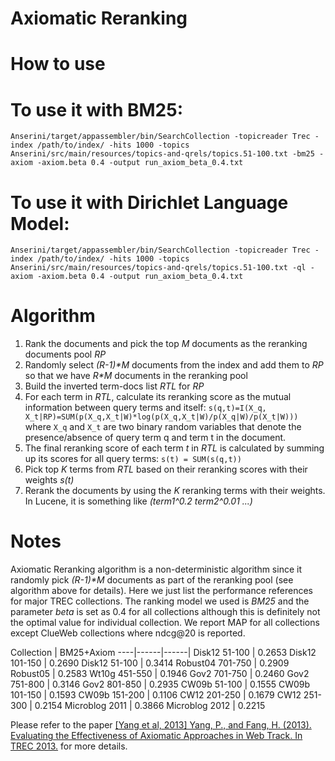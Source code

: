 # Axiomatic Reranking
How to use
==========

To use it with BM25:
==========
```
Anserini/target/appassembler/bin/SearchCollection -topicreader Trec -index /path/to/index/ -hits 1000 -topics Anserini/src/main/resources/topics-and-qrels/topics.51-100.txt -bm25 -axiom -axiom.beta 0.4 -output run_axiom_beta_0.4.txt
```

To use it with Dirichlet Language Model:
==========
```
Anserini/target/appassembler/bin/SearchCollection -topicreader Trec -index /path/to/index/ -hits 1000 -topics Anserini/src/main/resources/topics-and-qrels/topics.51-100.txt -ql -axiom -axiom.beta 0.4 -output run_axiom_beta_0.4.txt
```

Algorithm
==========
1. Rank the documents and pick the top _M_ documents as the reranking documents pool _RP_
2. Randomly select _(R-1)*M_ documents from the index and add them to _RP_ so that we have _R*M_ documents in the reranking pool
3. Build the inverted term-docs list _RTL_ for _RP_
4. For each term in _RTL_, calculate its reranking score as the mutual information between query terms and itself: ```s(q,t)=I(X_q, X_t|RP)=SUM(p(X_q,X_t|W)*log(p(X_q,X_t|W)/p(X_q|W)/p(X_t|W)))``` where `X_q` and `X_t` are two binary random variables that denote the presence/absence of query term q and term t in the document.
5. The final reranking score of each term _t_ in _RTL_ is calculated by summing up its scores for all query terms: ```s(t) = SUM(s(q,t))```
6. Pick top _K_ terms from _RTL_ based on their reranking scores with their weights _s(t)_
7. Rerank the documents by using the _K_ reranking terms with their weights. In Lucene, it is something like _(term1^0.2 term2^0.01 ...)_

Notes
==========
Axiomatic Reranking algorithm is a non-deterministic algorithm since it randomly pick _(R-1)*M_ documents as part of the reranking pool (see algorithm above for details). Here we just list the performance references for major TREC collections. The ranking model we used is _BM25_ and the parameter _beta_ is set as 0.4 for all collections although this is definitely not the optimal value for individual collection. We report MAP for all collections except ClueWeb collections where ndcg@20 is reported.

Collection | BM25+Axiom
----|------|------|
Disk12 51-100 | 0.2653
Disk12 101-150 | 0.2690
Disk12 51-100 | 0.3414
Robust04 701-750 | 0.2909
Robust05 | 0.2583
Wt10g 451-550 | 0.1946
Gov2 701-750 | 0.2460
Gov2 751-800 | 0.3146
Gov2 801-850 | 0.2935
CW09b 51-100 | 0.1555
CW09b 101-150 | 0.1593
CW09b 151-200 | 0.1106
CW12 201-250 | 0.1679
CW12 251-300 | 0.2154
Microblog 2011 | 0.3866
Microblog 2012 | 0.2215

Please refer to the paper [[Yang et al, 2013] Yang, P., and Fang, H. (2013). Evaluating the Effectiveness of Axiomatic Approaches in Web Track. In TREC 2013.](https://trec.nist.gov/pubs/trec22/papers/udel_fang-web.pdf) for more details.

